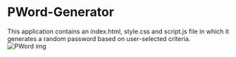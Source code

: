 # PWord-Generator
This application contains an index.html, style.css and script.js file in which it generates a random password based on user-selected criteria.
![PWord img](https://user-images.githubusercontent.com/69655334/94738149-006d8d00-033d-11eb-82a4-bd459b2f63dd.jpg)

